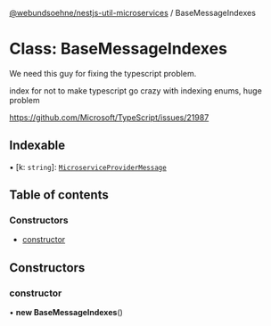 [@webundsoehne/nestjs-util-microservices](../README.md) / BaseMessageIndexes

# Class: BaseMessageIndexes

We need this guy for fixing the typescript problem.

index for not to make typescript go crazy with indexing enums, huge problem

https://github.com/Microsoft/TypeScript/issues/21987

## Indexable

▪ [k: `string`]: [`MicroserviceProviderMessage`](../README.md#microserviceprovidermessage)

## Table of contents

### Constructors

- [constructor](BaseMessageIndexes.md#constructor)

## Constructors

### constructor

• **new BaseMessageIndexes**()
